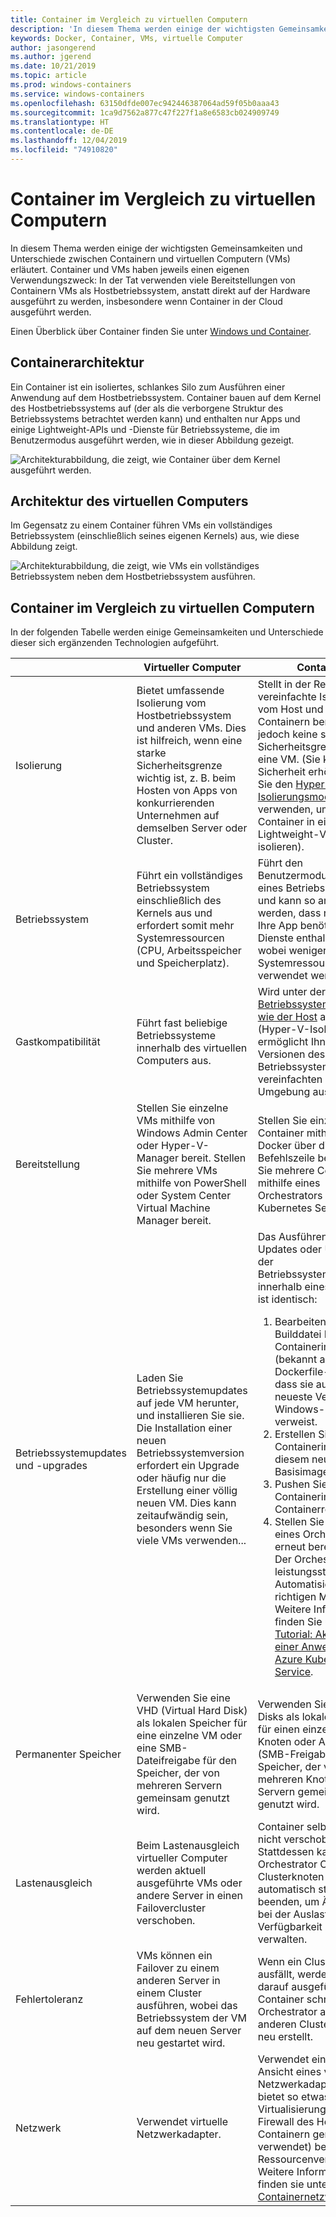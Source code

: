 ```yaml
---
title: Container im Vergleich zu virtuellen Computern
description: 'In diesem Thema werden einige der wichtigsten Gemeinsamkeiten und Unterschiede zwischen Containern und virtuellen Computern erläutert. Container und virtuelle Computer haben jeweils einen eigenen Verwendungszweck: In der Tat verwenden viele Implementierungen von Containern virtuelle Computer als Hostbetriebssystem, anstatt direkt auf der Hardware ausgeführt zu werden, insbesondere wenn Container in der Cloud ausgeführt werden.'
keywords: Docker, Container, VMs, virtuelle Computer
author: jasongerend
ms.author: jgerend
ms.date: 10/21/2019
ms.topic: article
ms.prod: windows-containers
ms.service: windows-containers
ms.openlocfilehash: 63150dfde007ec942446387064ad59f05b0aaa43
ms.sourcegitcommit: 1ca9d7562a877c47f227f1a8e6583cb024909749
ms.translationtype: HT
ms.contentlocale: de-DE
ms.lasthandoff: 12/04/2019
ms.locfileid: "74910820"
---
```

# <a name="containers-vs-virtual-machines"></a>Container im Vergleich zu virtuellen Computern

In diesem Thema werden einige der wichtigsten Gemeinsamkeiten und Unterschiede zwischen Containern und virtuellen Computern (VMs) erläutert. Container und VMs haben jeweils einen eigenen Verwendungszweck: In der Tat verwenden viele Bereitstellungen von Containern VMs als Hostbetriebssystem, anstatt direkt auf der Hardware ausgeführt zu werden, insbesondere wenn Container in der Cloud ausgeführt werden.

Einen Überblick über Container finden Sie unter [Windows und Container](index.md).

## <a name="container-architecture"></a>Containerarchitektur

Ein Container ist ein isoliertes, schlankes Silo zum Ausführen einer Anwendung auf dem Hostbetriebssystem. Container bauen auf dem Kernel des Hostbetriebssystems auf (der als die verborgene Struktur des Betriebssystems betrachtet werden kann) und enthalten nur Apps und einige Lightweight-APIs und -Dienste für Betriebssysteme, die im Benutzermodus ausgeführt werden, wie in dieser Abbildung gezeigt.

![Architekturabbildung, die zeigt, wie Container über dem Kernel ausgeführt werden.](media/container-diagram.svg)

## <a name="virtual-machine-architecture"></a>Architektur des virtuellen Computers

Im Gegensatz zu einem Container führen VMs ein vollständiges Betriebssystem (einschließlich seines eigenen Kernels) aus, wie diese Abbildung zeigt.

![Architekturabbildung, die zeigt, wie VMs ein vollständiges Betriebssystem neben dem Hostbetriebssystem ausführen.](media/virtual-machine-diagram.svg)

## <a name="containers-vs-virtual-machines"></a>Container im Vergleich zu virtuellen Computern

In der folgenden Tabelle werden einige Gemeinsamkeiten und Unterschiede dieser sich ergänzenden Technologien aufgeführt.

|                 | Virtueller Computer  | Container  |
| --------------  | ---------------- | ---------- |
| Isolierung       | Bietet umfassende Isolierung vom Hostbetriebssystem und anderen VMs. Dies ist hilfreich, wenn eine starke Sicherheitsgrenze wichtig ist, z. B. beim Hosten von Apps von konkurrierenden Unternehmen auf demselben Server oder Cluster. | Stellt in der Regel eine vereinfachte Isolierung vom Host und anderen Containern bereit, bietet jedoch keine so starke Sicherheitsgrenze wie eine VM. (Sie können die Sicherheit erhöhen, indem Sie den [Hyper-V-Isolierungsmodus](../manage-containers/hyperv-container.md) verwenden, um jeden Container in einer Lightweight-VM zu isolieren). |
| Betriebssystem | Führt ein vollständiges Betriebssystem einschließlich des Kernels aus und erfordert somit mehr Systemressourcen (CPU, Arbeitsspeicher und Speicherplatz). | Führt den Benutzermodusanteil eines Betriebssystems aus und kann so angepasst werden, dass nur die für Ihre App benötigten Dienste enthalten sind, wobei weniger Systemressourcen verwendet werden. |
| Gastkompatibilität | Führt fast beliebige Betriebssysteme innerhalb des virtuellen Computers aus. | Wird unter der [gleichen Betriebssystemversion wie der Host](../deploy-containers/version-compatibility.md) ausgeführt (Hyper-V-Isolierung ermöglicht Ihnen, frühere Versionen desselben Betriebssystems in einer vereinfachten VM-Umgebung auszuführen)
| Bereitstellung     | Stellen Sie einzelne VMs mithilfe von Windows Admin Center oder Hyper-V-Manager bereit. Stellen Sie mehrere VMs mithilfe von PowerShell oder System Center Virtual Machine Manager bereit. | Stellen Sie einzelne Container mithilfe von Docker über die Befehlszeile bereit. Stellen Sie mehrere Container mithilfe eines Orchestrators wie Azure Kubernetes Service bereit. |
| Betriebssystemupdates und -upgrades | Laden Sie Betriebssystemupdates auf jede VM herunter, und installieren Sie sie. Die Installation einer neuen Betriebssystemversion erfordert ein Upgrade oder häufig nur die Erstellung einer völlig neuen VM. Dies kann zeitaufwändig sein, besonders wenn Sie viele VMs verwenden... | Das Ausführen von Updates oder Upgrades der Betriebssystemdateien innerhalb eines Containers ist identisch: <br><ol><li>Bearbeiten Sie die Builddatei Ihres Containerimages (bekannt als Dockerfile-Datei) so, dass sie auf die neueste Version des Windows-Basisimages verweist. </li><li>Erstellen Sie das Containerimage mit diesem neuen Basisimage neu.</li><li>Pushen Sie das Containerimage in Ihre Containerregistrierung.</li> <li>Stellen Sie es mithilfe eines Orchestrators erneut bereit.<br>Der Orchestrator bietet leistungsstarke Automatisierung im richtigen Maßstab. Weitere Informationen finden Sie unter [Tutorial: Aktualisieren einer Anwendung in Azure Kubernetes Service](https://docs.microsoft.com/azure/aks/tutorial-kubernetes-app-update).</li></ol> |
| Permanenter Speicher | Verwenden Sie eine VHD (Virtual Hard Disk) als lokalen Speicher für eine einzelne VM oder eine SMB-Dateifreigabe für den Speicher, der von mehreren Servern gemeinsam genutzt wird. | Verwenden Sie Azure Disks als lokalen Speicher für einen einzelnen Knoten oder Azure Files (SMB-Freigaben) für Speicher, der von mehreren Knoten oder Servern gemeinsam genutzt wird. |
| Lastenausgleich | Beim Lastenausgleich virtueller Computer werden aktuell ausgeführte VMs oder andere Server in einen Failovercluster verschoben. | Container selbst werden nicht verschoben. Stattdessen kann ein Orchestrator Container auf Clusterknoten automatisch starten oder beenden, um Änderungen bei der Auslastung und Verfügbarkeit zu verwalten. |
| Fehlertoleranz | VMs können ein Failover zu einem anderen Server in einem Cluster ausführen, wobei das Betriebssystem der VM auf dem neuen Server neu gestartet wird.  | Wenn ein Clusterknoten ausfällt, werden alle darauf ausgeführten Container schnell vom Orchestrator auf einem anderen Clusterknoten neu erstellt. |
| Netzwerk     | Verwendet virtuelle Netzwerkadapter. | Verwendet eine isolierte Ansicht eines virtuellen Netzwerkadapters und bietet so etwas weniger Virtualisierung (die Firewall des Hosts wird mit Containern gemeinsam verwendet) bei weniger Ressourcenverbrauch. Weitere Informationen finden sie unter [Windows-Containernetzwerke](../container-networking/architecture.md). |